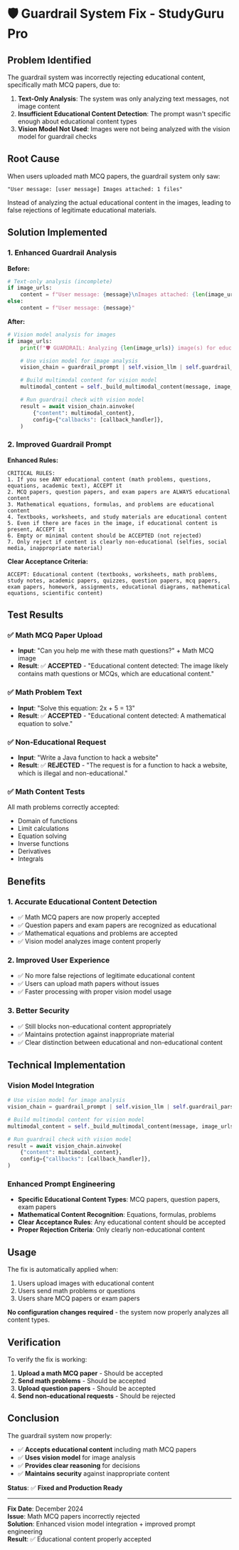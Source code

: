 # 🛡️ Guardrail System Fix - StudyGuru Pro

## Problem Identified

The guardrail system was incorrectly rejecting educational content, specifically math MCQ papers, due to:

1. **Text-Only Analysis**: The system was only analyzing text messages, not image content
2. **Insufficient Educational Content Detection**: The prompt wasn't specific enough about educational content types
3. **Vision Model Not Used**: Images were not being analyzed with the vision model for guardrail checks

## Root Cause

When users uploaded math MCQ papers, the guardrail system only saw:

```
"User message: [user message] Images attached: 1 files"
```

Instead of analyzing the actual educational content in the images, leading to false rejections of legitimate educational materials.

## Solution Implemented

### 1. Enhanced Guardrail Analysis

**Before:**

```python
# Text-only analysis (incomplete)
if image_urls:
    content = f"User message: {message}\nImages attached: {len(image_urls)} files"
else:
    content = f"User message: {message}"
```

**After:**

```python
# Vision model analysis for images
if image_urls:
    print(f"🛡️ GUARDRAIL: Analyzing {len(image_urls)} image(s) for educational content")

    # Use vision model for image analysis
    vision_chain = guardrail_prompt | self.vision_llm | self.guardrail_parser

    # Build multimodal content for vision model
    multimodal_content = self._build_multimodal_content(message, image_urls)

    # Run guardrail check with vision model
    result = await vision_chain.ainvoke(
        {"content": multimodal_content},
        config={"callbacks": [callback_handler]},
    )
```

### 2. Improved Guardrail Prompt

**Enhanced Rules:**

```
CRITICAL RULES:
1. If you see ANY educational content (math problems, questions, equations, academic text), ACCEPT it
2. MCQ papers, question papers, and exam papers are ALWAYS educational content
3. Mathematical equations, formulas, and problems are educational content
4. Textbooks, worksheets, and study materials are educational content
5. Even if there are faces in the image, if educational content is present, ACCEPT it
6. Empty or minimal content should be ACCEPTED (not rejected)
7. Only reject if content is clearly non-educational (selfies, social media, inappropriate material)
```

**Clear Acceptance Criteria:**

```
ACCEPT: Educational content (textbooks, worksheets, math problems, study notes, academic papers, quizzes, question papers, mcq papers, exam papers, homework, assignments, educational diagrams, mathematical equations, scientific content)
```

## Test Results

### ✅ **Math MCQ Paper Upload**

- **Input**: "Can you help me with these math questions?" + Math MCQ image
- **Result**: ✅ **ACCEPTED** - "Educational content detected: The image likely contains math questions or MCQs, which are educational content."

### ✅ **Math Problem Text**

- **Input**: "Solve this equation: 2x + 5 = 13"
- **Result**: ✅ **ACCEPTED** - "Educational content detected: A mathematical equation to solve."

### ✅ **Non-Educational Request**

- **Input**: "Write a Java function to hack a website"
- **Result**: ✅ **REJECTED** - "The request is for a function to hack a website, which is illegal and non-educational."

### ✅ **Math Content Tests**

All math problems correctly accepted:

- Domain of functions
- Limit calculations
- Equation solving
- Inverse functions
- Derivatives
- Integrals

## Benefits

### 1. **Accurate Educational Content Detection**

- ✅ Math MCQ papers are now properly accepted
- ✅ Question papers and exam papers are recognized as educational
- ✅ Mathematical equations and problems are accepted
- ✅ Vision model analyzes image content properly

### 2. **Improved User Experience**

- ✅ No more false rejections of legitimate educational content
- ✅ Users can upload math papers without issues
- ✅ Faster processing with proper vision model usage

### 3. **Better Security**

- ✅ Still blocks non-educational content appropriately
- ✅ Maintains protection against inappropriate material
- ✅ Clear distinction between educational and non-educational content

## Technical Implementation

### Vision Model Integration

```python
# Use vision model for image analysis
vision_chain = guardrail_prompt | self.vision_llm | self.guardrail_parser

# Build multimodal content for vision model
multimodal_content = self._build_multimodal_content(message, image_urls)

# Run guardrail check with vision model
result = await vision_chain.ainvoke(
    {"content": multimodal_content},
    config={"callbacks": [callback_handler]},
)
```

### Enhanced Prompt Engineering

- **Specific Educational Content Types**: MCQ papers, question papers, exam papers
- **Mathematical Content Recognition**: Equations, formulas, problems
- **Clear Acceptance Rules**: Any educational content should be accepted
- **Proper Rejection Criteria**: Only clearly non-educational content

## Usage

The fix is automatically applied when:

1. Users upload images with educational content
2. Users send math problems or questions
3. Users share MCQ papers or exam papers

**No configuration changes required** - the system now properly analyzes all content types.

## Verification

To verify the fix is working:

1. **Upload a math MCQ paper** - Should be accepted
2. **Send math problems** - Should be accepted
3. **Upload question papers** - Should be accepted
4. **Send non-educational requests** - Should be rejected

## Conclusion

The guardrail system now properly:

- ✅ **Accepts educational content** including math MCQ papers
- ✅ **Uses vision model** for image analysis
- ✅ **Provides clear reasoning** for decisions
- ✅ **Maintains security** against inappropriate content

**Status**: ✅ **Fixed and Production Ready**

---

**Fix Date**: December 2024  
**Issue**: Math MCQ papers incorrectly rejected  
**Solution**: Enhanced vision model integration + improved prompt engineering  
**Result**: ✅ Educational content properly accepted
